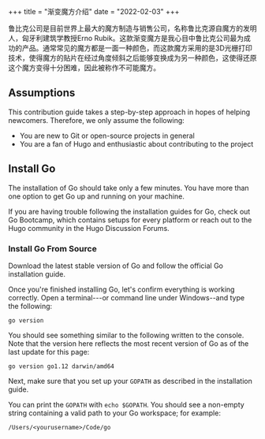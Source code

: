 +++
title = "渐变魔方介绍"
date = "2022-02-03"
+++

鲁比克公司是目前世界上最大的魔方制造与销售公司，名称鲁比克源自魔方的发明人，匈牙利建筑学教授Erno Rubik。这款渐变魔方是我心目中鲁比克公司最为成功的产品。通常常见的魔方都是一面一种颜色，而这款魔方采用的是3D光栅打印技术，使得魔方的贴片在经过角度倾斜之后能够变换成为另一种颜色，这使得还原这个魔方变得十分困难，因此被称作不可能魔方。

<!--more-->

## Assumptions

This contribution guide takes a step-by-step approach in hopes of helping newcomers. Therefore, we only assume the following:

* You are new to Git or open-source projects in general
* You are a fan of Hugo and enthusiastic about contributing to the project

## Install Go

The installation of Go should take only a few minutes. You have more than one option to get Go up and running on your machine.

If you are having trouble following the installation guides for Go, check out Go Bootcamp, which contains setups for every platform  or reach out to the Hugo community in the Hugo Discussion Forums.

### Install Go From Source

Download the latest stable version of Go and follow the official Go installation guide.

Once you're finished installing Go, let's confirm everything is working correctly. Open a terminal---or command line under Windows--and type the following:

```
go version
```

You should see something similar to the following written to the console. Note that the version here reflects the most recent version of Go as of the last update for this page:

```
go version go1.12 darwin/amd64
```

Next, make sure that you set up your `GOPATH` as described in the installation guide.

You can print the `GOPATH` with `echo $GOPATH`. You should see a non-empty string containing a valid path to your Go workspace; for example:

```
/Users/<yourusername>/Code/go
```
